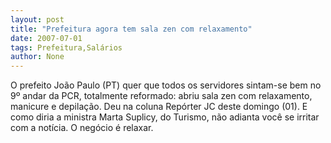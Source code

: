 ```yaml
---
layout: post
title: "Prefeitura agora tem sala zen com relaxamento"
date: 2007-07-01
tags: Prefeitura,Salários
author: None
---
```

O prefeito Jo&atilde;o Paulo (PT)&nbsp;quer que todos os servidores sintam-se bem no 9&ordm; andar da PCR, totalmente reformado: abriu sala zen com relaxamento, manicure e depila&ccedil;&atilde;o. Deu na coluna Rep&oacute;rter JC deste domingo (01). E como diria a ministra Marta Suplicy, do Turismo,&nbsp;n&atilde;o adianta voc&ecirc; se irritar com a not&iacute;cia. O neg&oacute;cio &eacute; relaxar.&nbsp; 
